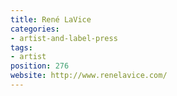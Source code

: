 ```yaml
---
title: René LaVice
categories:
- artist-and-label-press
tags:
- artist
position: 276
website: http://www.renelavice.com/
---
```


